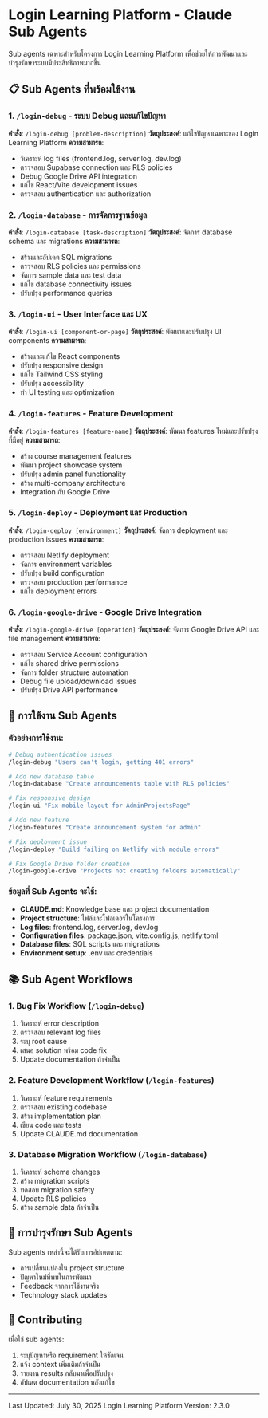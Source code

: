 # Login Learning Platform - Claude Sub Agents

Sub agents เฉพาะสำหรับโครงการ Login Learning Platform เพื่อช่วยให้การพัฒนาและบำรุงรักษาระบบมีประสิทธิภาพมากขึ้น

## 📋 Sub Agents ที่พร้อมใช้งาน

### 1. `/login-debug` - ระบบ Debug และแก้ไขปัญหา
**คำสั่ง**: `/login-debug [problem-description]`
**วัตถุประสงค์**: แก้ไขปัญหาเฉพาะของ Login Learning Platform
**ความสามารถ**:
- วิเคราะห์ log files (frontend.log, server.log, dev.log)
- ตรวจสอบ Supabase connection และ RLS policies
- Debug Google Drive API integration
- แก้ไข React/Vite development issues
- ตรวจสอบ authentication และ authorization

### 2. `/login-database` - การจัดการฐานข้อมูล
**คำสั่ง**: `/login-database [task-description]`
**วัตถุประสงค์**: จัดการ database schema และ migrations
**ความสามารถ**:
- สร้างและอัปเดต SQL migrations
- ตรวจสอบ RLS policies และ permissions
- จัดการ sample data และ test data
- แก้ไข database connectivity issues
- ปรับปรุง performance queries

### 3. `/login-ui` - User Interface และ UX
**คำสั่ง**: `/login-ui [component-or-page]`
**วัตถุประสงค์**: พัฒนาและปรับปรุง UI components
**ความสามารถ**:
- สร้างและแก้ไข React components
- ปรับปรุง responsive design
- แก้ไข Tailwind CSS styling
- ปรับปรุง accessibility
- ทำ UI testing และ optimization

### 4. `/login-features` - Feature Development
**คำสั่ง**: `/login-features [feature-name]`
**วัตถุประสงค์**: พัฒนา features ใหม่และปรับปรุงที่มีอยู่
**ความสามารถ**:
- สร้าง course management features
- พัฒนา project showcase system
- ปรับปรุง admin panel functionality
- สร้าง multi-company architecture
- Integration กับ Google Drive

### 5. `/login-deploy` - Deployment และ Production
**คำสั่ง**: `/login-deploy [environment]`
**วัตถุประสงค์**: จัดการ deployment และ production issues
**ความสามารถ**:
- ตรวจสอบ Netlify deployment
- จัดการ environment variables
- ปรับปรุง build configuration
- ตรวจสอบ production performance
- แก้ไข deployment errors

### 6. `/login-google-drive` - Google Drive Integration
**คำสั่ง**: `/login-google-drive [operation]`
**วัตถุประสงค์**: จัดการ Google Drive API และ file management
**ความสามารถ**:
- ตรวจสอบ Service Account configuration
- แก้ไข shared drive permissions
- จัดการ folder structure automation
- Debug file upload/download issues
- ปรับปรุง Drive API performance

## 🎯 การใช้งาน Sub Agents

### ตัวอย่างการใช้งาน:

```bash
# Debug authentication issues
/login-debug "Users can't login, getting 401 errors"

# Add new database table
/login-database "Create announcements table with RLS policies"

# Fix responsive design
/login-ui "Fix mobile layout for AdminProjectsPage"

# Add new feature
/login-features "Create announcement system for admin"

# Fix deployment issue
/login-deploy "Build failing on Netlify with module errors"

# Fix Google Drive folder creation
/login-google-drive "Projects not creating folders automatically"
```

### ข้อมูลที่ Sub Agents จะใช้:
- **CLAUDE.md**: Knowledge base และ project documentation
- **Project structure**: ไฟล์และโฟลเดอร์ในโครงการ
- **Log files**: frontend.log, server.log, dev.log
- **Configuration files**: package.json, vite.config.js, netlify.toml
- **Database files**: SQL scripts และ migrations
- **Environment setup**: .env และ credentials

## 📚 Sub Agent Workflows

### 1. Bug Fix Workflow (`/login-debug`)
1. วิเคราะห์ error description
2. ตรวจสอบ relevant log files
3. ระบุ root cause
4. เสนอ solution พร้อม code fix
5. Update documentation ถ้าจำเป็น

### 2. Feature Development Workflow (`/login-features`)
1. วิเคราะห์ feature requirements
2. ตรวจสอบ existing codebase
3. สร้าง implementation plan
4. เขียน code และ tests
5. Update CLAUDE.md documentation

### 3. Database Migration Workflow (`/login-database`)
1. วิเคราะห์ schema changes
2. สร้าง migration scripts
3. ทดสอบ migration safety
4. Update RLS policies
5. สร้าง sample data ถ้าจำเป็น

## 🔧 การบำรุงรักษา Sub Agents

Sub agents เหล่านี้จะได้รับการอัปเดตตาม:
- การเปลี่ยนแปลงใน project structure
- ปัญหาใหม่ที่พบในการพัฒนา
- Feedback จากการใช้งานจริง
- Technology stack updates

## 📝 Contributing

เมื่อใช้ sub agents:
1. ระบุปัญหาหรือ requirement ให้ชัดเจน
2. แจ้ง context เพิ่มเติมถ้าจำเป็น
3. รายงาน results กลับมาเพื่อปรับปรุง
4. อัปเดต documentation หลังแก้ไข

---
Last Updated: July 30, 2025
Login Learning Platform Version: 2.3.0